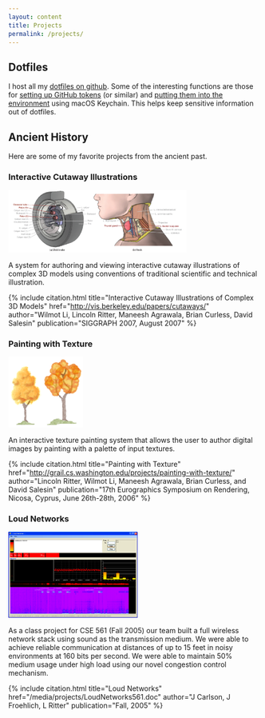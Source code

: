 ```yaml
---
layout: content
title: Projects
permalink: /projects/
---
```


## Dotfiles

I host all my [dotfiles on github](https://github.com/lritter/dotfiles). Some of the interesting functions are those for [setting up GitHub tokens](https://github.com/lritter/dotfiles/blob/master/bin/setup_github_security_token.sh) (or similar) and [putting them into the environment](https://github.com/lritter/dotfiles/blob/master/bash/bash_env#L68) using macOS Keychain. This helps keep sensitive information out of dotfiles.

## Ancient History

Here are some of my favorite projects from the ancient past.

### Interactive Cutaway Illustrations
<img class="right_margin_item" src="/media/projects/wheelneck.png" style="height: 124.8px;"/>

A system for authoring and viewing interactive cutaway illustrations of complex 3D models using conventions of traditional scientific and technical illustration.

{%  include citation.html 
    title="Interactive Cutaway Illustrations of Complex 3D Models" 
    href="http://vis.berkeley.edu/papers/cutaways/" 
    author="Wilmot Li, Lincoln Ritter, Maneesh Agrawala, Brian Curless, David Salesin"
    publication="SIGGRAPH 2007, August 2007"
%}

### Painting with Texture
<img class="right_margin_item" src="/media/projects/tree-result-thumbnail.png" style="height: 140.4px;"/>

An interactive texture painting system that allows the user to author digital images by painting with a palette of input textures.

{%  include citation.html 
    title="Painting with Texture" 
    href="http://grail.cs.washington.edu/projects/painting-with-texture/" 
    author="Lincoln Ritter, Wilmot Li, Maneesh Agrawala, Brian Curless, and David Salesin"
    publication="17th Eurographics Symposium on Rendering, Nicosa, Cyprus, June 26th-28th, 2006"
%}


### Loud Networks

<img class="right_margin_item" src="/media/projects/loud_networks_screenshot.png" style="height: 171.6px; border:0; padding: 0;"/>

As a class project for CSE 561 (Fall 2005) our team built a full wireless network stack using sound as the transmission  medium. We were able to achieve reliable communication at distances of up to 15 feet in noisy environments at 160 bits per second. We were able to maintain 50% medium usage under high load using our novel congestion control mechanism. 

{%  include citation.html 
    title="Loud Networks" 
    href="/media/projects/LoudNetworks561.doc" 
    author="J Carlson, J Froehlich, L Ritter"
    publication="Fall, 2005"
%}

